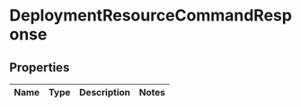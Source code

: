# DeploymentResourceCommandResponse

## Properties
Name | Type | Description | Notes
------------ | ------------- | ------------- | -------------
